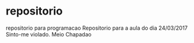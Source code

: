 # repositorio
repositorio para programacao
Repositorio para a aula do dia 24/03/2017
Sinto-me violado.
Meio Chapadao
